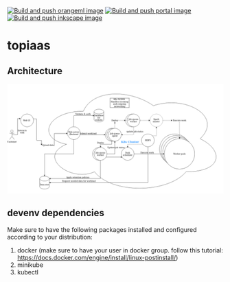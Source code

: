 [![Build and push orangeml image](https://github.com/Top-iaas/topiaas/actions/workflows/BuildPublishOrangeML.yml/badge.svg)](https://github.com/Top-iaas/topiaas/actions/workflows/BuildPublishOrangeML.yml)
[![Build and push portal image](https://github.com/Top-iaas/topiaas/actions/workflows/BuildPublishPortal.yml/badge.svg)](https://github.com/Top-iaas/topiaas/actions/workflows/BuildPublishPortal.yml)
[![Build and push inkscape image](https://github.com/Top-iaas/topiaas/actions/workflows/BuildPublishInkscape.yml/badge.svg)](https://github.com/Top-iaas/topiaas/actions/workflows/BuildPublishInkscape.yml)
# topiaas
## Architecture

![](./assets/Architecture.png)

## devenv dependencies 

Make sure to have the following packages installed and configured according to your distribution: 

1. docker (make sure to have your user in docker group. follow this tutorial: https://docs.docker.com/engine/install/linux-postinstall/)
2. minikube 
3. kubectl 

